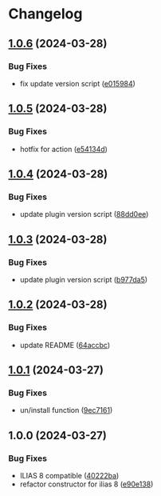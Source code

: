 # Changelog

## [1.0.6](https://github.com/iFadi/CustomUserCronCheckAccounts/compare/v1.0.5...v1.0.6) (2024-03-28)


### Bug Fixes

* fix update version script ([e015984](https://github.com/iFadi/CustomUserCronCheckAccounts/commit/e015984fe5304563bc1b4737ddba64cbab7e714e))

## [1.0.5](https://github.com/iFadi/CustomUserCronCheckAccounts/compare/v1.0.4...v1.0.5) (2024-03-28)


### Bug Fixes

* hotfix for action ([e54134d](https://github.com/iFadi/CustomUserCronCheckAccounts/commit/e54134d3c9fdddd2c8c96ea4a7585b1f7212285a))

## [1.0.4](https://github.com/iFadi/CustomUserCronCheckAccounts/compare/v1.0.3...v1.0.4) (2024-03-28)


### Bug Fixes

* update plugin version script ([88dd0ee](https://github.com/iFadi/CustomUserCronCheckAccounts/commit/88dd0eece1bf0f901a5e1131c21a775040b9d70e))

## [1.0.3](https://github.com/iFadi/CustomUserCronCheckAccounts/compare/v1.0.2...v1.0.3) (2024-03-28)


### Bug Fixes

* update plugin version script ([b977da5](https://github.com/iFadi/CustomUserCronCheckAccounts/commit/b977da5e3a7ef8d2ffa8ebf0bcadb41455522ba8))

## [1.0.2](https://github.com/iFadi/CustomUserCronCheckAccounts/compare/v1.0.1...v1.0.2) (2024-03-28)


### Bug Fixes

* update README ([64accbc](https://github.com/iFadi/CustomUserCronCheckAccounts/commit/64accbc70d65b5c8e857415c4a38899a6affd702))

## [1.0.1](https://github.com/iFadi/CustomUserCronCheckAccounts/compare/v1.0.0...v1.0.1) (2024-03-27)


### Bug Fixes

* un/install function ([9ec7161](https://github.com/iFadi/CustomUserCronCheckAccounts/commit/9ec7161b1aa7d97dec4f43a541cda5679a3590e7))

## 1.0.0 (2024-03-27)


### Bug Fixes

* ILIAS 8 compatible ([40222ba](https://github.com/iFadi/CustomUserCronCheckAccounts/commit/40222ba5dafa0264fe1d0f0d61bce87576d5c476))
* refactor constructor for ilias 8 ([e90e138](https://github.com/iFadi/CustomUserCronCheckAccounts/commit/e90e138ba4585d09068be3b69c4b539730176e8e))
